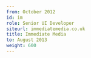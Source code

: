 ```yaml
---
from: October 2012
id: im
role: Senior UI Developer
siteurl: immediatemedia.co.uk
title: Immediate Media
to: August 2013
weight: 600
---
```

